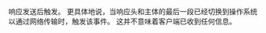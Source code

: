 <!-- YAML
added: v0.3.6
-->

响应发送后触发。 
更具体地说，当响应头和主体的最后一段已经切换到操作系统以通过网络传输时，触发该事件。 
这并不意味着客户端已收到任何信息。

